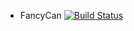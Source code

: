 * FancyCan [![Build Status](https://travis-ci.com/andregomars/fancycan.svg?token=DaRSg5qHk9qtfNNaqzoW&branch=master)](https://travis-ci.com/andregomars/fancycan)